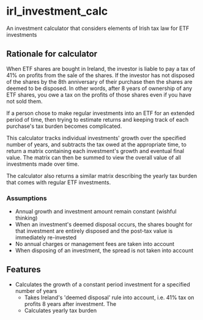 # irl_investment_calc
An investment calculator that considers elements of Irish tax law for ETF investments

## Rationale for calculator

When ETF shares are bought in Ireland, the investor is liable to pay a tax of 41% on profits from the sale of the shares. If the investor has not disposed of the shares by the 8th anniversary of their purchase then the shares are deemed to be disposed. In other words, after 8 years of ownership of any ETF shares, you owe a tax on the profits of those shares even if you have not sold them. 

If a person chose to make regular investments into an ETF for an extended period of time, then trying to estimate returns and keeping track of each purchase's tax burden becomes complicated. 

This calculator tracks individual investments' growth over the specified number of years, and subtracts the tax owed at the appropriate time, to return a matrix containing each investment's growth and eventual final value. The matrix can then be summed to view the overall value of all investments made over time.

The calculator also returns a similar matrix describing the yearly tax burden that comes with regular ETF investments.

### Assumptions
 - Annual growth and investment amount remain constant (wishful thinking)
 - When an investment's deemed disposal occurs, the shares bought for that investment are entirely disposed and the post-tax value is immediately re-invested
 - No annual charges or management fees are taken into account
 - When disposing of an investment, the spread is not taken into account

## Features
- Calculates the growth of a constant period investment for a specified number of years
    - Takes Ireland's 'deemed disposal' rule into account, i.e. 41% tax on profits 8 years after investment. The 
    - Calculates yearly tax burden 
